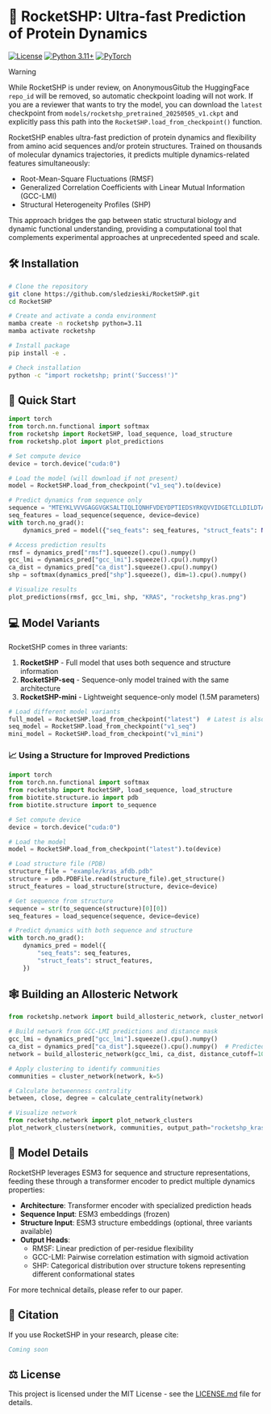 # 🚀 RocketSHP: Ultra-fast Prediction of Protein Dynamics

[![License](https://img.shields.io/badge/License-MIT-blue.svg)](https://opensource.org/licenses/MIT)
[![Python 3.11+](https://img.shields.io/badge/python-3.11+-blue.svg)](https://www.python.org/downloads/)
[![PyTorch](https://img.shields.io/badge/PyTorch-2.0+-red.svg)](https://pytorch.org/)

> [!WARNING]
> While RocketSHP is under review, on AnonymousGitub the HuggingFace `repo_id` will be removed, so automatic checkpoint loading will not work. If you are a reviewer that wants to try the model, you can download the `latest` checkpoint from `models/rocketshp_pretrained_20250505_v1.ckpt` and explicitly pass this path into the `RocketSHP.load_from_checkpoint()` function.

RocketSHP enables ultra-fast prediction of protein dynamics and flexibility from amino acid sequences and/or protein structures. Trained on thousands of molecular dynamics trajectories, it predicts multiple dynamics-related features simultaneously:

- Root-Mean-Square Fluctuations (RMSF)
- Generalized Correlation Coefficients with Linear Mutual Information (GCC-LMI)
- Structural Heterogeneity Profiles (SHP)

This approach bridges the gap between static structural biology and dynamic functional understanding, providing a computational tool that complements experimental approaches at unprecedented speed and scale.

## 🛠️ Installation

```bash
# Clone the repository
git clone https://github.com/sledzieski/RocketSHP.git
cd RocketSHP

# Create and activate a conda environment
mamba create -n rocketshp python=3.11
mamba activate rocketshp

# Install package
pip install -e .

# Check installation
python -c "import rocketshp; print('Success!')"
```

## 🚀 Quick Start

```python
import torch
from torch.nn.functional import softmax
from rocketshp import RocketSHP, load_sequence, load_structure
from rocketshp.plot import plot_predictions

# Set compute device
device = torch.device("cuda:0")

# Load the model (will download if not present)
model = RocketSHP.load_from_checkpoint("v1_seq").to(device)

# Predict dynamics from sequence only
sequence = "MTEYKLVVVGAGGVGKSALTIQLIQNHFVDEYDPTIEDSYRKQVVIDGETCLLDILDTAGQEEYSAMRDQYMRTGEGFLCVFAINNTKSFEDIHHYREQIKRVKDSEDVPMVLVGNKCDLPSRTVDTKQAQDLARSYGIPFIETSAKTRQRVEDAFYTLVREIRQYRLKKISKEEKTPGCVKIKKCIIM"
seq_features = load_sequence(sequence, device=device)
with torch.no_grad():
    dynamics_pred = model({"seq_feats": seq_features, "struct_feats": None})

# Access prediction results
rmsf = dynamics_pred["rmsf"].squeeze().cpu().numpy()
gcc_lmi = dynamics_pred["gcc_lmi"].squeeze().cpu().numpy()
ca_dist = dynamics_pred["ca_dist"].squeeze().cpu().numpy()
shp = softmax(dynamics_pred["shp"].squeeze(), dim=1).cpu().numpy()

# Visualize results
plot_predictions(rmsf, gcc_lmi, shp, "KRAS", "rocketshp_kras.png")
```

## 💻 Model Variants

RocketSHP comes in three variants:

1. **RocketSHP** - Full model that uses both sequence and structure information
2. **RocketSHP-seq** - Sequence-only model trained with the same architecture
3. **RocketSHP-mini** - Lightweight sequence-only model (1.5M parameters)

```python
# Load different model variants
full_model = RocketSHP.load_from_checkpoint("latest")  # Latest is also 'v1'
seq_model = RocketSHP.load_from_checkpoint("v1_seq")
mini_model = RocketSHP.load_from_checkpoint("v1_mini")
```

### 📈 Using a Structure for Improved Predictions

```python
import torch
from torch.nn.functional import softmax
from rocketshp import RocketSHP, load_sequence, load_structure
from biotite.structure.io import pdb
from biotite.structure import to_sequence

# Set compute device
device = torch.device("cuda:0")

# Load the model
model = RocketSHP.load_from_checkpoint("latest").to(device)

# Load structure file (PDB)
structure_file = "example/kras_afdb.pdb"
structure = pdb.PDBFile.read(structure_file).get_structure()
struct_features = load_structure(structure, device=device)

# Get sequence from structure
sequence = str(to_sequence(structure)[0][0])
seq_features = load_sequence(sequence, device=device)

# Predict dynamics with both sequence and structure
with torch.no_grad():
    dynamics_pred = model({
        "seq_feats": seq_features,
        "struct_feats": struct_features,
    })
```

## 🕸️ Building an Allosteric Network

```python
from rocketshp.network import build_allosteric_network, cluster_network, calculate_centrality, plot_network_clusters

# Build network from GCC-LMI predictions and distance mask
gcc_lmi = dynamics_pred["gcc_lmi"].squeeze().cpu().numpy()
ca_dist = dynamics_pred["ca_dist"].squeeze().cpu().numpy()  # Predicted CA distances
network = build_allosteric_network(gcc_lmi, ca_dist, distance_cutoff=10.0)

# Apply clustering to identify communities
communities = cluster_network(network, k=5)

# Calculate betweenness centrality
between, close, degree = calculate_centrality(network)

# Visualize network
from rocketshp.network import plot_network_clusters
plot_network_clusters(network, communities, output_path="rocketshp_kras_network.png")
```

## 🔎 Model Details

RocketSHP leverages ESM3 for sequence and structure representations, feeding these through a transformer encoder to predict multiple dynamics properties:

- **Architecture**: Transformer encoder with specialized prediction heads
- **Sequence Input**: ESM3 embeddings (frozen)
- **Structure Input**: ESM3 structure embeddings (optional, three variants available)
- **Output Heads**:
  - RMSF: Linear prediction of per-residue flexibility
  - GCC-LMI: Pairwise correlation estimation with sigmoid activation
  - SHP: Categorical distribution over structure tokens representing different conformational states

For more technical details, please refer to our paper.

## 📝 Citation

If you use RocketSHP in your research, please cite:

<!-- ```bibtex
@article{sledzieski2025rocketshp,
  title={RocketSHP: Ultra-fast Prediction of Protein Dynamics at Proteome Scale},
  author={Sledzieski, Samuel and Hanson, Sonya},
  journal={Preprint},
  year={2025}
} -->

```bibtex
Coming soon
```

## ⚖️ License

This project is licensed under the MIT License - see the [LICENSE.md](https://github.com/samsledje/RocketSHP?tab=MIT-1-ov-file#readme) file for details.
